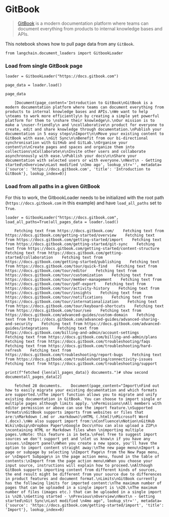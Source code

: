 GitBook
=======

> [GitBook](https://docs.gitbook.com/) is a modern documentation platform where teams can document everything from products to internal knowledge bases and APIs.

This notebook shows how to pull page data from any `GitBook`.

    from langchain.document_loaders import GitbookLoader

### Load from single GitBook page[​](#load-from-single-gitbook-page "Direct link to Load from single GitBook page")

    loader = GitbookLoader("https://docs.gitbook.com")

    page_data = loader.load()

    page_data

        [Document(page_content='Introduction to GitBook\nGitBook is a modern documentation platform where teams can document everything from products to internal knowledge bases and APIs.\nWe want to help \nteams to work more efficiently\n by creating a simple yet powerful platform for them to \nshare their knowledge\n.\nOur mission is to make a \nuser-friendly\n and \ncollaborative\n product for everyone to create, edit and share knowledge through documentation.\nPublish your documentation in 5 easy steps\nImport\n\nMove your existing content to GitBook with ease.\nGit Sync\n\nBenefit from our bi-directional synchronisation with GitHub and GitLab.\nOrganise your content\n\nCreate pages and spaces and organize them into collections\nCollaborate\n\nInvite other users and collaborate asynchronously with ease.\nPublish your docs\n\nShare your documentation with selected users or with everyone.\nNext\n - Getting started\nOverview\nLast modified \n3mo ago', lookup_str='', metadata={'source': 'https://docs.gitbook.com', 'title': 'Introduction to GitBook'}, lookup_index=0)]

### Load from all paths in a given GitBook[​](#load-from-all-paths-in-a-given-gitbook "Direct link to Load from all paths in a given GitBook")

For this to work, the GitbookLoader needs to be initialized with the root path (`https://docs.gitbook.com` in this example) and have `load_all_paths` set to `True`.

    loader = GitbookLoader("https://docs.gitbook.com", load_all_paths=True)all_pages_data = loader.load()

        Fetching text from https://docs.gitbook.com/    Fetching text from https://docs.gitbook.com/getting-started/overview    Fetching text from https://docs.gitbook.com/getting-started/import    Fetching text from https://docs.gitbook.com/getting-started/git-sync    Fetching text from https://docs.gitbook.com/getting-started/content-structure    Fetching text from https://docs.gitbook.com/getting-started/collaboration    Fetching text from https://docs.gitbook.com/getting-started/publishing    Fetching text from https://docs.gitbook.com/tour/quick-find    Fetching text from https://docs.gitbook.com/tour/editor    Fetching text from https://docs.gitbook.com/tour/customization    Fetching text from https://docs.gitbook.com/tour/member-management    Fetching text from https://docs.gitbook.com/tour/pdf-export    Fetching text from https://docs.gitbook.com/tour/activity-history    Fetching text from https://docs.gitbook.com/tour/insights    Fetching text from https://docs.gitbook.com/tour/notifications    Fetching text from https://docs.gitbook.com/tour/internationalization    Fetching text from https://docs.gitbook.com/tour/keyboard-shortcuts    Fetching text from https://docs.gitbook.com/tour/seo    Fetching text from https://docs.gitbook.com/advanced-guides/custom-domain    Fetching text from https://docs.gitbook.com/advanced-guides/advanced-sharing-and-security    Fetching text from https://docs.gitbook.com/advanced-guides/integrations    Fetching text from https://docs.gitbook.com/billing-and-admin/account-settings    Fetching text from https://docs.gitbook.com/billing-and-admin/plans    Fetching text from https://docs.gitbook.com/troubleshooting/faqs    Fetching text from https://docs.gitbook.com/troubleshooting/hard-refresh    Fetching text from https://docs.gitbook.com/troubleshooting/report-bugs    Fetching text from https://docs.gitbook.com/troubleshooting/connectivity-issues    Fetching text from https://docs.gitbook.com/troubleshooting/support

    print(f"fetched {len(all_pages_data)} documents.")# show second documentall_pages_data[2]

        fetched 28 documents.    Document(page_content="Import\nFind out how to easily migrate your existing documentation and which formats are supported.\nThe import function allows you to migrate and unify existing documentation in GitBook. You can choose to import single or multiple pages although limits apply. \nPermissions\nAll members with editor permission or above can use the import feature.\nSupported formats\nGitBook supports imports from websites or files that are:\nMarkdown (.md or .markdown)\nHTML (.html)\nMicrosoft Word (.docx).\nWe also support import from:\nConfluence\nNotion\nGitHub Wiki\nQuip\nDropbox Paper\nGoogle Docs\nYou can also upload a ZIP\n \ncontaining HTML or Markdown files when \nimporting multiple pages.\nNote: this feature is in beta.\nFeel free to suggest import sources we don't support yet and \nlet us know\n if you have any issues.\nImport panel\nWhen you create a new space, you'll have the option to import content straight away:\nThe new page menu\nImport a page or subpage by selecting \nImport Page\n from the New Page menu, or \nImport Subpage\n in the page action menu, found in the table of contents:\nImport from the page action menu\nWhen you choose your input source, instructions will explain how to proceed.\nAlthough GitBook supports importing content from different kinds of sources, the end result might be different from your source due to differences in product features and document format.\nLimits\nGitBook currently has the following limits for imported content:\nThe maximum number of pages that can be uploaded in a single import is \n20.\nThe maximum number of files (images etc.) that can be uploaded in a single import is \n20.\nGetting started - \nPrevious\nOverview\nNext\n - Getting started\nGit Sync\nLast modified \n4mo ago", lookup_str='', metadata={'source': 'https://docs.gitbook.com/getting-started/import', 'title': 'Import'}, lookup_index=0)